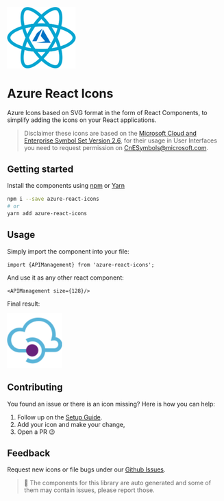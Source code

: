 <img src="./images/react-azure.png" width="160">


# Azure React Icons

[npm-url]: https://www.npmjs.com/package/azure-react-icons

Azure Icons based on SVG format in the form of React Components, to simplify adding the icons on your React applications.

> Disclaimer these icons are based on the [Microsoft Cloud and Enterprise Symbol Set Version 2.6](https://www.microsoft.com/en-us/download/details.aspx?id=41937), for their usage in User Interfaces you need to request permission on CnESymbols@microsoft.com.

## Getting started

Install the components using [npm](https://www.npmjs.com/) or [Yarn](https://yarnpkg.com/en/)

```bash
npm i --save azure-react-icons
# or 
yarn add azure-react-icons
```

## Usage

Simply import the component into your file:

```
import {APIManagement} from 'azure-react-icons';
```
And use it as any other react component:

```
<APIManagement size={128}/>
```

Final result:

<img src="/svgs/APIManagement.svg" width="128">


## Contributing
You found an issue or there is an icon missing? Here is how you can help:

1. Follow up on the [Setup Guide](./setup.md). 
2. Add your icon and make your change,
3. Open a PR :wink:

## Feedback

Request new icons or file bugs under our [Github Issues](https://github.com/orangenet/azure-react-icons/issues/new).

>  :construction: The components for this library are auto generated and some of them may contain issues, please report those.